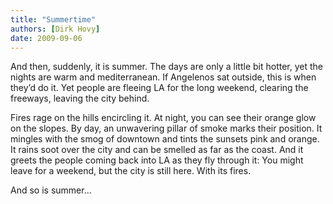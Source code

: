 ```yaml
---
title: "Summertime"
authors: [Dirk Hovy]
date: 2009-09-06
---
```


And then, suddenly, it is summer. The days are only a little bit hotter, yet the nights are warm and mediterranean. If Angelenos sat outside, this is when they’d do it. Yet people are fleeing LA for the long weekend, clearing the freeways, leaving the city behind. 


Fires rage on the hills encircling it. At night, you can see their orange glow on the slopes. By day, an unwavering pillar of smoke marks their position. It mingles with the smog of downtown and tints the sunsets pink and orange. It rains soot over the city and can be smelled as far as the coast. And it greets the people coming back into LA as they fly through it: You might leave for a weekend, but the city is still here. With its fires.


And so is summer…
